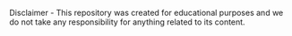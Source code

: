 Disclaimer - This repository was created for educational purposes and we do not take any responsibility for anything related to its content.

